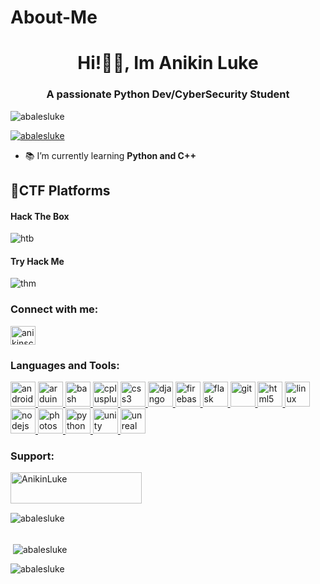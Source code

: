 # About-Me
### <h1 align="center">Hi!🤵👋, Im Anikin Luke</h1>
<h3 align="center">A passionate Python Dev/CyberSecurity Student</h3>

<p align="left"> <img src="https://komarev.com/ghpvc/?username=abalesluke&label=Profile%20views&color=0e75b6&style=flat" alt="abalesluke" /> </p>

<p align="left"> <a href="https://github.com/ryo-ma/github-profile-trophy"><img src="https://github-profile-trophy.vercel.app/?username=abalesluke" alt="abalesluke" /></a> </p>

- 📚 I’m currently learning **Python and C++**
## 🏁CTF Platforms
#### Hack The Box
![htb](http://www.hackthebox.eu/badge/image/407532)
#### Try Hack Me
![thm](https://github.com/abalesluke/abalesluke/blob/main/ninjutsu354.png)

<h3 align="left">Connect with me:</h3>
<p align="left">
<a href="https://fb.com/anikinscorpion" target="blank"><img align="center" src="https://cdn.jsdelivr.net/npm/simple-icons@3.0.1/icons/facebook.svg" alt="anikinscorpion" height="30" width="40" /></a>
</p>

<h3 align="left">Languages and Tools:</h3>
<p align="left"> <a href="https://developer.android.com" target="_blank"> <img src="https://devicons.github.io/devicon/devicon.git/icons/android/android-original-wordmark.svg" alt="android" width="40" height="40"/> </a> <a href="https://www.arduino.cc/" target="_blank"> <img src="https://cdn.worldvectorlogo.com/logos/arduino-1.svg" alt="arduino" width="40" height="40"/> </a> <a href="https://www.gnu.org/software/bash/" target="_blank"> <img src="https://www.vectorlogo.zone/logos/gnu_bash/gnu_bash-icon.svg" alt="bash" width="40" height="40"/> </a> <a href="https://www.w3schools.com/cpp/" target="_blank"> <img src="https://devicons.github.io/devicon/devicon.git/icons/cplusplus/cplusplus-original.svg" alt="cplusplus" width="40" height="40"/> </a> <a href="https://www.w3schools.com/css/" target="_blank"> <img src="https://devicons.github.io/devicon/devicon.git/icons/css3/css3-original-wordmark.svg" alt="css3" width="40" height="40"/> </a> <a href="https://www.djangoproject.com/" target="_blank"> <img src="https://devicons.github.io/devicon/devicon.git/icons/django/django-original.svg" alt="django" width="40" height="40"/> </a> <a href="https://firebase.google.com/" target="_blank"> <img src="https://www.vectorlogo.zone/logos/firebase/firebase-icon.svg" alt="firebase" width="40" height="40"/> </a> <a href="https://flask.palletsprojects.com/" target="_blank"> <img src="https://www.vectorlogo.zone/logos/pocoo_flask/pocoo_flask-icon.svg" alt="flask" width="40" height="40"/> </a> <a href="https://git-scm.com/" target="_blank"> <img src="https://www.vectorlogo.zone/logos/git-scm/git-scm-icon.svg" alt="git" width="40" height="40"/> </a> <a href="https://www.w3.org/html/" target="_blank"> <img src="https://devicons.github.io/devicon/devicon.git/icons/html5/html5-original-wordmark.svg" alt="html5" width="40" height="40"/> </a> <a href="https://www.linux.org/" target="_blank"> <img src="https://devicons.github.io/devicon/devicon.git/icons/linux/linux-original.svg" alt="linux" width="40" height="40"/> </a> <a href="https://nodejs.org" target="_blank"> <img src="https://devicons.github.io/devicon/devicon.git/icons/nodejs/nodejs-original-wordmark.svg" alt="nodejs" width="40" height="40"/> </a> <a href="https://www.photoshop.com/en" target="_blank"> <img src="https://devicons.github.io/devicon/devicon.git/icons/photoshop/photoshop-plain.svg" alt="photoshop" width="40" height="40"/> </a> <a href="https://www.python.org" target="_blank"> <img src="https://devicons.github.io/devicon/devicon.git/icons/python/python-original.svg" alt="python" width="40" height="40"/> </a> <a href="https://unity.com/" target="_blank"> <img src="https://www.vectorlogo.zone/logos/unity3d/unity3d-icon.svg" alt="unity" width="40" height="40"/> </a> <a href="https://unrealengine.com/" target="_blank"> <img src="https://raw.githubusercontent.com/kenangundogan/fontisto/036b7eca71aab1bef8e6a0518f7329f13ed62f6b/icons/svg/brand/unreal-engine.svg" alt="unreal" width="40" height="40"/> </a> </p>

<h3 align="left">Support:</h3>
<p><a href="https://www.buymeacoffee.com/AnikinLuke"> <img align="left" src="https://cdn.buymeacoffee.com/buttons/v2/default-yellow.png" height="50" width="210" alt="AnikinLuke" /></a></p><br><br>
<br>
<p><img align="left" src="https://github-readme-stats.vercel.app/api/top-langs?username=abalesluke&show_icons=true&locale=en&layout=compact" alt="abalesluke" /></p>
<br>
<br>

<p>&nbsp;<img align="center" src="https://github-readme-stats.vercel.app/api?username=abalesluke&show_icons=true&locale=en" alt="abalesluke" /></p>

<p><img align="center" src="https://github-readme-streak-stats.herokuapp.com/?user=abalesluke&" alt="abalesluke" /></p>
